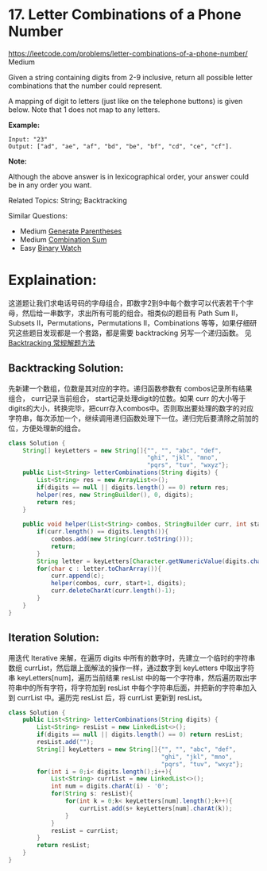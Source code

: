 # 17. Letter Combinations of a Phone Number
<https://leetcode.com/problems/letter-combinations-of-a-phone-number/>
Medium

Given a string containing digits from 2-9 inclusive, return all possible letter combinations that the number could represent.

A mapping of digit to letters (just like on the telephone buttons) is given below. Note that 1 does not map to any letters.

**Example:**

    Input: "23"
    Output: ["ad", "ae", "af", "bd", "be", "bf", "cd", "ce", "cf"].


**Note:**

Although the above answer is in lexicographical order, your answer could be in any order you want.


Related Topics: String; Backtracking

Similar Questions: 
* Medium [Generate Parentheses](https://leetcode.com/problems/letter-combinations-of-a-phone-number/)
* Medium [Combination Sum](https://leetcode.com/problems/combination-sum/)
* Easy [Binary Watch](https://leetcode.com/problems/binary-watch/)
  
# Explaination: 
这道题让我们求电话号码的字母组合，即数字2到9中每个数字可以代表若干个字母，然后给一串数字，求出所有可能的组合。相类似的题目有 Path Sum II，Subsets II，Permutations，Permutations II，Combinations 等等，如果仔细研究这些题目发现都是一个套路，都是需要 backtracking 另写一个递归函数。
见[Backtracking 常规解题方法](../summary/Backtracking%20常规解题方法.md)

## Backtracking Solution: 
先新建一个数组，位数是其对应的字符。递归函数参数有 combos记录所有结果组合， curr记录当前组合， start记录处理digit的位数。如果 curr 的大小等于 digits的大小，转换完毕，把curr存入combos中。否则取出要处理的数字的对应字符串，每次添加一个，继续调用递归函数处理下一位。递归完后要清除之前加的位，方便处理新的组合。

```java
class Solution {
    String[] keyLetters = new String[]{"", "", "abc", "def", 
                                       "ghi", "jkl", "mno",
                                       "pqrs", "tuv", "wxyz"};
    public List<String> letterCombinations(String digits) {
        List<String> res = new ArrayList<>();
        if(digits == null || digits.length() == 0) return res;
        helper(res, new StringBuilder(), 0, digits);
        return res;
    }
    
    public void helper(List<String> combos, StringBuilder curr, int start, String digits){
        if(curr.length() == digits.length()){
            combos.add(new String(curr.toString()));
            return;
        }
        String letter = keyLetters[Character.getNumericValue(digits.charAt(start))];
        for(char c : letter.toCharArray()){
            curr.append(c);
            helper(combos, curr, start+1, digits);
            curr.deleteCharAt(curr.length()-1);
        }
    }
}
```

## Iteration Solution: 
用迭代 Iterative 来解，在遍历 digits 中所有的数字时，先建立一个临时的字符串数组 currList，然后跟上面解法的操作一样，通过数字到 keyLetters 中取出字符串 keyLetters[num]，遍历当前结果 resList 中的每一个字符串，然后遍历取出字符串中的所有字符，将字符加到 resList 中每个字符串后面，并把新的字符串加入到 currList 中。遍历完 resList 后，将 currList 更新到 resList。

```java
class Solution {
    public List<String> letterCombinations(String digits) {
        List<String> resList = new LinkedList<>();
        if(digits == null || digits.length() == 0) return resList;
        resList.add("");
        String[] keyLetters = new String[]{"", "", "abc", "def", 
                                           "ghi", "jkl", "mno",
                                           "pqrs", "tuv", "wxyz"};
        for(int i = 0;i< digits.length();i++){
            List<String> currList = new LinkedList<>();
            int num = digits.charAt(i) - '0';
            for(String s: resList){
                for(int k = 0;k< keyLetters[num].length();k++){
                    currList.add(s+ keyLetters[num].charAt(k));
                }
            }
            resList = currList;
        }
        return resList;
    }
}
```
